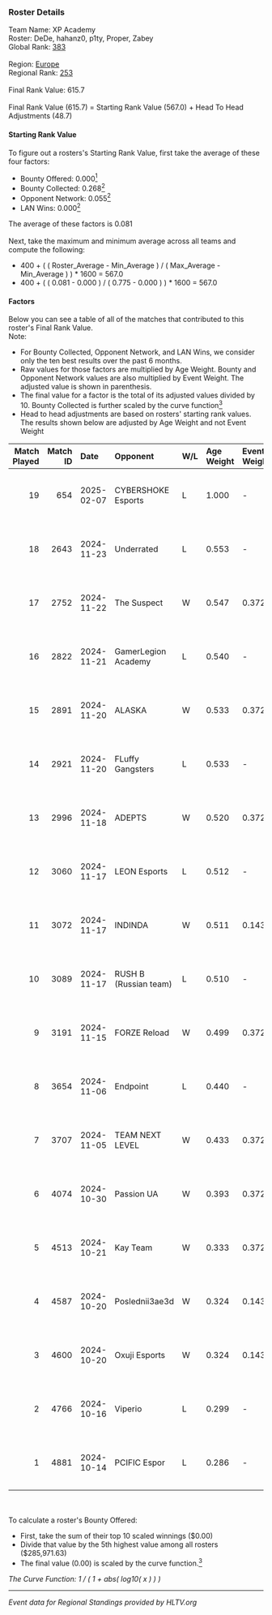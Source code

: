 ### Roster Details<br />
Team Name: XP Academy<br />
Roster: DeDe, hahanz0, p1ty, Proper, Zabey<br />
Global Rank: [383](../../standings_global_2025_02_28.md)<br />
<br />
Region: [Europe]( ../../standings_europe_2025_02_28.md)<br />
Regional Rank: [253]( ../../standings_europe_2025_02_28.md)<br />
<br />
Final Rank Value:  615.7<br />
<br />
Final Rank Value (615.7) = Starting Rank Value (567.0) + Head To Head Adjustments (48.7)<br />

#### Starting Rank Value<br />
To figure out a rosters's Starting Rank Value, first take the average of these four factors:<br />
- Bounty Offered: 0.000[<sup>1</sup>](#table2)
- Bounty Collected: 0.268[<sup>2</sup>](#table1)
- Opponent Network: 0.055[<sup>2</sup>](#table1)
- LAN Wins: 0.000[<sup>2</sup>](#table1)

The average of these factors is 0.081<br />
<br />
Next, take the maximum and minimum average across all teams and compute the following:<br />
- 400 + ( ( Roster_Average - Min_Average ) / ( Max_Average - Min_Average ) ) * 1600 = 567.0
- 400 + ( ( 0.081 - 0.000 ) / ( 0.775 - 0.000 ) ) * 1600 = 567.0


#### Factors<br />
Below you can see a table of all of the matches that contributed to this roster's Final Rank Value.<br />
Note:<br />

- For Bounty Collected, Opponent Network, and LAN Wins, we consider only the ten best results over the past 6 months.
- Raw values for those factors are multiplied by Age Weight. Bounty and Opponent Network values are also multiplied by Event Weight. The adjusted value is shown in parenthesis.
- The final value for a factor is the total of its adjusted values divided by 10. Bounty Collected is further scaled by the curve function[<sup>3</sup>](#curveFunction)
- Head to head adjustments are based on rosters' starting rank values. The results shown below are adjusted by Age Weight and not Event Weight
<span id="table1"></span><br />


| Match Played | Match ID | Date       | Opponent              | W/L | Age Weight | Event Weight | Bounty Collected | Opponent Network | LAN Wins  | H2H Adj. | Roster                             |
| -: | -: | :- | :- | :- | :- | :- | :- | :- | :- | -: | :- |
|           19 |      654 | 2025-02-07 | CYBERSHOKE Esports    | L   | 1.000      | -            | -                | -                | -         |    -6.18 | DeDe, hahanz0, p1ty, Proper, Zabey |
|           18 |     2643 | 2024-11-23 | Underrated            | L   | 0.553      | -            | -                | -                | -         |    -7.60 | DeDe, fen2k, Proper, z3ndeR, Zabey |
|           17 |     2752 | 2024-11-22 | The Suspect           | W   | 0.547      | 0.372        | 0.003 (0.001)    | 0.242 (0.049)    | 0 (0.000) |    10.66 | DeDe, fen2k, Proper, z3ndeR, Zabey |
|           16 |     2822 | 2024-11-21 | GamerLegion Academy   | L   | 0.540      | -            | -                | -                | -         |    -9.40 | DeDe, fen2k, Proper, z3ndeR, Zabey |
|           15 |     2891 | 2024-11-20 | ALASKA                | W   | 0.533      | 0.372        | 0.036 (0.007)    | 0.940 (0.187)    | 0 (0.000) |    15.08 | DeDe, fen2k, Proper, z3ndeR, Zabey |
|           14 |     2921 | 2024-11-20 | FLuffy Gangsters      | L   | 0.533      | -            | -                | -                | -         |    -3.37 | DeDe, fen2k, Proper, z3ndeR, Zabey |
|           13 |     2996 | 2024-11-18 | ADEPTS                | W   | 0.520      | 0.372        | 0.000 (0.000)    | 0.316 (0.061)    | 0 (0.000) |    10.31 | DeDe, fen2k, Proper, z3ndeR, Zabey |
|           12 |     3060 | 2024-11-17 | LEON Esports          | L   | 0.512      | -            | -                | -                | -         |    -4.52 | DeDe, fen2k, Proper, z3ndeR, Zabey |
|           11 |     3072 | 2024-11-17 | INDINDA               | W   | 0.511      | 0.143        | 0.000 (0.000)    | 0.071 (0.005)    | 0 (0.000) |     6.51 | DeDe, fen2k, Proper, z3ndeR, Zabey |
|           10 |     3089 | 2024-11-17 | RUSH B (Russian team) | L   | 0.510      | -            | -                | -                | -         |    -1.98 | DeDe, fen2k, Proper, z3ndeR, Zabey |
|            9 |     3191 | 2024-11-15 | FORZE Reload          | W   | 0.499      | 0.372        | 0.031 (0.006)    | 0.602 (0.112)    | 0 (0.000) |    12.79 | DeDe, fen2k, Proper, z3ndeR, Zabey |
|            8 |     3654 | 2024-11-06 | Endpoint              | L   | 0.440      | -            | -                | -                | -         |    -3.24 | DeDe, fen2k, Proper, z3ndeR, Zabey |
|            7 |     3707 | 2024-11-05 | TEAM NEXT LEVEL       | W   | 0.433      | 0.372        | 0.004 (0.001)    | 0.298 (0.048)    | 0 (0.000) |     8.70 | DeDe, fen2k, Proper, z3ndeR, Zabey |
|            6 |     4074 | 2024-10-30 | Passion UA            | W   | 0.393      | 0.372        | 0.029 (0.004)    | 0.544 (0.080)    | 0 (0.000) |    11.10 | DeDe, fen2k, Proper, z3ndeR, Zabey |
|            5 |     4513 | 2024-10-21 | Kay Team              | W   | 0.333      | 0.372        | 0.000 (0.000)    | 0.054 (0.007)    | 0 (0.000) |     4.62 | DeDe, fen2k, Proper, z3ndeR, Zabey |
|            4 |     4587 | 2024-10-20 | Poslednii3ae3d        | W   | 0.324      | 0.143        | 0.001 (0.000)    | 0.111 (0.005)    | 0 (0.000) |     6.35 | DeDe, fen2k, Proper, z3ndeR, Zabey |
|            3 |     4600 | 2024-10-20 | Oxuji Esports         | W   | 0.324      | 0.143        | 0.000 (0.000)    | 0.000 (0.000)    | 0 (0.000) |     2.91 | DeDe, fen2k, Proper, z3ndeR, Zabey |
|            2 |     4766 | 2024-10-16 | Viperio               | L   | 0.299      | -            | -                | -                | -         |    -2.17 | DeDe, fen2k, Proper, z3ndeR, Zabey |
|            1 |     4881 | 2024-10-14 | PCIFIC Espor          | L   | 0.286      | -            | -                | -                | -         |    -1.94 | DeDe, fen2k, Proper, z3ndeR, Zabey |

<br />
<span id="table2"></span><br />
To calculate a roster's Bounty Offered:<br />

- First, take the sum of their top 10 scaled winnings ($0.00)
- Divide that value by the 5th highest value among all rosters ($285,971.63)
- The final value (0.00) is scaled by the curve function.[<sup>3</sup>](#curveFunction)

<span id="curveFunction"></span>_The Curve Function: 1 / ( 1 + abs( log10( x ) ) )_<br />

---
_Event data for Regional Standings provided by HLTV.org_<br />
